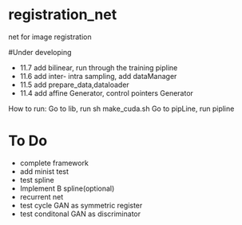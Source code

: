 # registration_net
net for image registration

#Under developing
* 11.7 add bilinear, run through the training pipline
* 11.6 add inter- intra sampling, add dataManager
* 11.5 add prepare_data,dataloader
* 11.4 add affine Generator, control pointers Generator


How to run:
Go to lib,  run sh make_cuda.sh
Go to pipLine, run pipline

# To Do
*  complete framework
*  add minist test
*  test spline
*  Implement B spline(optional)
*  recurrent net
*  test cycle GAN as symmetric register
*  test conditonal GAN as discriminator